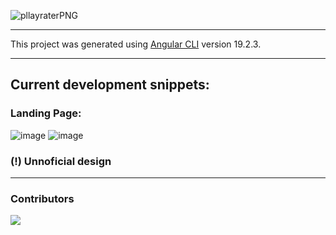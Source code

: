 ![pllayraterPNG](https://github.com/user-attachments/assets/75428a47-cc51-4008-86c3-5cf6de5eaf02)

---

This project was generated using [Angular CLI](https://github.com/angular/angular-cli) version 19.2.3.

---

## Current development snippets:

### Landing Page:

![image](https://github.com/user-attachments/assets/8bff6d32-c2ea-4a82-8673-0e0fdf6dbea6)
![image](https://github.com/user-attachments/assets/ea9f0439-43f4-40da-8a38-a7b92070566e)

### (!) Unnoficial design

---
### Contributors
<a href="https://github.com/jpmamededs/Playrater/graphs/contributors">
  <img src="https://contrib.rocks/image?repo=jpmamededs/Playrater" />
</a>



